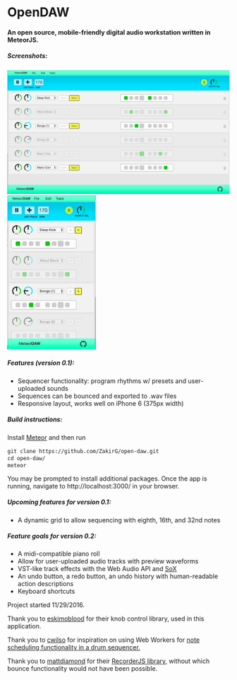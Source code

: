 # OpenDAW

#### An open source, mobile-friendly digital audio workstation written in MeteorJS. 

##### Screenshots:
<img src="./public/screenshots/desktopScreenshot.png" alt="App Screenshot on Desktop" width="550"/> <img src="./public/screenshots/mobileScreenshot.png" alt="App Screenshot on Mobile" width="200"/>

##### Features (version 0.1):
- Sequencer functionality: program rhythms w/ presets and user-uploaded sounds
- Sequences can be bounced and exported to .wav files
- Responsive layout, works well on iPhone 6 (375px width)

##### Build instructions:
Install <a href="https://www.meteor.com/" target="_blank">Meteor</a> and then run
```
git clone https://github.com/ZakirG/open-daw.git
cd open-daw/
meteor
```
You may be prompted to install additional packages. 
Once the app is running, navigate to http://localhost:3000/ in your browser.

##### Upcoming features for version 0.1:
- A dynamic grid to allow sequencing with eighth, 16th, and 32nd notes

##### Feature goals for version 0.2:
- A midi-compatible piano roll
- Allow for user-uploaded audio tracks with preview waveforms
- VST-like track effects with the Web Audio API and <a href="http://sox.sourceforge.net/Docs/FAQ" target="_blank">SoX</a>
- An undo button, a redo button, an undo history with human-readable action descriptions
- Keyboard shortcuts

Project started 11/29/2016.

Thank you to <a href="https://github.com/eskimoblood/jim-knopf" target="_blank">eskimoblood</a> for their knob control library, used in this application.

Thank you to <a href="https://github.com/cwilso/" target="_blank">cwilso</a> for inspiration on using Web Workers for <a href="https://github.com/cwilso/MIDIDrums/">note scheduling functionality in a drum sequencer.</a> 

Thank you to <a href="https://github.com/mattdiamond/" target="_blank">mattdiamond</a> for their <a href="https://github.com/mattdiamond/Recorderjs">RecorderJS library</a>, without which bounce functionality would not have been possible.